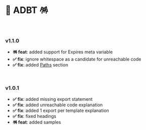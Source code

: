 # 📄 ADBT 🪅

<br>

### v1.1.0

- **🪅 feat**: added support for Expires meta variable
- **✅ fix**: ignore whitespace as a candidate for unreachable code
- **✅ fix**: added [Paths](./README.md#🛣️-paths) section

<br>

### v1.0.1

- **✅ fix**: added missing export statement
- **✅ fix**: added unreachable code explanation
- **✅ fix**: added 1 export per template explanation
- **✅ fix**: fixed headings
- **🪅 feat**: added samples
